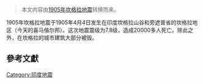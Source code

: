 > 本文内容由[1905年坎格拉地震](https://zh.wikipedia.org/wiki/1905年坎格拉地震)转换而来。


1905年坎格拉地震于1905年4月4日发生在印度坎格拉山谷和旁遮普省的坎格拉地区（今天的喜马偕尔邦）。这次地震震级为7.8级，造成20000多人死亡。除此之外，在坎格拉的城市建筑大部分被毁。

## 參考文獻

[Category:印度地震](https://zh.wikipedia.org/wiki/Category:印度地震 "wikilink")